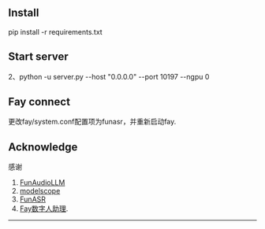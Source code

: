 ## Install

pip install -r requirements.txt

## Start server

2、python -u server.py --host "0.0.0.0" --port 10197 --ngpu 0 

## Fay connect
更改fay/system.conf配置项为funasr，并重新启动fay.

## Acknowledge
感谢
1. [FunAudioLLM](https://github.com/FunAudioLLM/SenseVoice) 
2. [modelscope](https://github.com/modelscope/modelscope)
3. [FunASR](https://github.com/alibaba-damo-academy/FunASR)
4. [Fay数字人助理](https://github.com/TheRamU/Fay).

--------------------------------------------------------------------------------------
